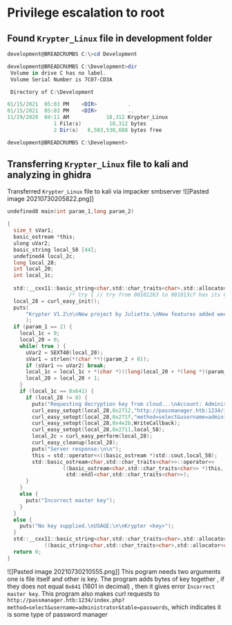 # Privilege escalation to root
## Found `Krypter_Linux` file in development folder
```powershell
development@BREADCRUMBS C:\>cd Development

development@BREADCRUMBS C:\Development>dir
 Volume in drive C has no label.
 Volume Serial Number is 7C07-CD3A

 Directory of C:\Development

01/15/2021  05:03 PM    <DIR>          .
01/15/2021  05:03 PM    <DIR>          ..
11/29/2020  04:11 AM            18,312 Krypter_Linux
               1 File(s)         18,312 bytes
               2 Dir(s)   6,503,538,688 bytes free

development@BREADCRUMBS C:\Development>
```
## Transferring `Krypter_Linux` file to kali and analyzing in ghidra
Transferred `Krypter_Linux` file to kali via impacker smbserver
![[Pasted image 20210730205822.png]]
```C
undefined8 main(int param_1,long param_2)

{
  size_t sVar1;
  basic_ostream *this;
  ulong uVar2;
  basic_string local_58 [44];
  undefined4 local_2c;
  long local_28;
  int local_20;
  int local_1c;
  
  std::__cxx11::basic_string<char,std::char_traits<char>,std::allocator<char>>::basic_string();
                    /* try { // try from 00101263 to 001013cf has its CatchHandler @ 001013e5 */
  local_28 = curl_easy_init();
  puts(
      "Krypter V1.2\n\nNew project by Juliette.\nNew features added weekly!\nWhat to expect next update:\n\t- Windows version with GUI support\n\t- Get password from cloud and AUTOMATICALLY decrypt!\n***\n"
      );
  if (param_1 == 2) {
    local_1c = 0;
    local_20 = 0;
    while( true ) {
      uVar2 = SEXT48(local_20);
      sVar1 = strlen(*(char **)(param_2 + 8));
      if (sVar1 <= uVar2) break;
      local_1c = local_1c + *(char *)((long)local_20 + *(long *)(param_2 + 8));
      local_20 = local_20 + 1;
    }
    if (local_1c == 0x641) {
      if (local_28 != 0) {
        puts("Requesting decryption key from cloud...\nAccount: Administrator");
        curl_easy_setopt(local_28,0x2712,"http://passmanager.htb:1234/index.php");
        curl_easy_setopt(local_28,0x271f,"method=select&username=administrator&table=passwords");
        curl_easy_setopt(local_28,0x4e2b,WriteCallback);
        curl_easy_setopt(local_28,0x2711,local_58);
        local_2c = curl_easy_perform(local_28);
        curl_easy_cleanup(local_28);
        puts("Server response:\n\n");
        this = std::operator<<((basic_ostream *)std::cout,local_58);
        std::basic_ostream<char,std::char_traits<char>>::operator<<
                  ((basic_ostream<char,std::char_traits<char>> *)this,
                   std::endl<char,std::char_traits<char>>);
      }
    }
    else {
      puts("Incorrect master key");
    }
  }
  else {
    puts("No key supplied.\nUSAGE:\n\nKrypter <key>");
  }
  std::__cxx11::basic_string<char,std::char_traits<char>,std::allocator<char>>::~basic_string
            ((basic_string<char,std::char_traits<char>,std::allocator<char>> *)local_58);
  return 0;
}
```
![[Pasted image 20210730210555.png]]
This pogram needs two arguments one is file itself and other is key. The program adds bytes of key together , if they does not equal `0x641` (1601 in decimal) , then it gives error `Incorrect master key`. This program also makes curl requests to `http://passmanager.htb:1234/index.php?method=select&username=administrator&table=passwords`, which indicates it is some type of password manager

